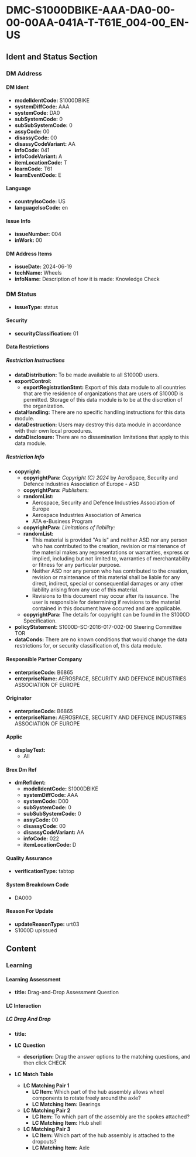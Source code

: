 # DMC-S1000DBIKE-AAA-DA0-00-00-00AA-041A-T-T61E_004-00_EN-US

## Ident and Status Section

### DM Address

#### DM Ident

*   **modelIdentCode:** S1000DBIKE
*   **systemDiffCode:** AAA
*   **systemCode:** DA0
*   **subSystemCode:** 0
*   **subSubSystemCode:** 0
*   **assyCode:** 00
*   **disassyCode:** 00
*   **disassyCodeVariant:** AA
*   **infoCode:** 041
*   **infoCodeVariant:** A
*   **itemLocationCode:** T
*   **learnCode:** T61
*   **learnEventCode:** E

#### Language

*   **countryIsoCode:** US
*   **languageIsoCode:** en

#### Issue Info

*   **issueNumber:** 004
*   **inWork:** 00

#### DM Address Items

*   **issueDate:** 2024-06-19
*   **techName:** Wheels
*   **infoName:** Description of how it is made: Knowledge Check

### DM Status

*   **issueType:** status

#### Security

*   **securityClassification:** 01

#### Data Restrictions

##### Restriction Instructions

*   **dataDistribution:** To be made available to all S1000D users.
*   **exportControl:**
    *   **exportRegistrationStmt:** Export of this data module to all countries that are the residence of organizations that are users of S1000D is permitted. Storage of this data module is to be at the discretion of the organization.
*   **dataHandling:** There are no specific handling instructions for this data module.
*   **dataDestruction:** Users may destroy this data module in accordance with their own local procedures.
*   **dataDisclosure:** There are no dissemination limitations that apply to this data module.

##### Restriction Info

*   **copyright:**
    *   **copyrightPara:** *Copyright (C) 2024* by AeroSpace, Security and Defence Industries Association of Europe - ASD
    *   **copyrightPara:** *Publishers:*
    *   **randomList:**
        *   Aerospace, Security and Defence Industries Association of Europe
        *   Aerospace Industries Association of America
        *   ATA e-Business Program
    *   **copyrightPara:** *Limitations of liability:*
    *   **randomList:**
        *   This material is provided "As is" and neither ASD nor any person who has contributed to the creation, revision or maintenance of the material makes any representations or warranties, express or implied, including but not limited to, warranties of merchantability or fitness for any particular purpose.
        *   Neither ASD nor any person who has contributed to the creation, revision or maintenance of this material shall be liable for any direct, indirect, special or consequential damages or any other liability arising from any use of this material.
        *   Revisions to this document may occur after its issuance. The user is responsible for determining if revisions to the material contained in this document have occurred and are applicable.
    *   **copyrightPara:** The details for copyright can be found in the S1000D Specification.
*   **policyStatement:** S1000D-SC-2016-017-002-00 Steering Committee TOR
*   **dataConds:** There are no known conditions that would change the data restrictions for, or security classification of, this data module.

#### Responsible Partner Company

*   **enterpriseCode:** B6865
*   **enterpriseName:** AEROSPACE, SECURITY AND DEFENCE INDUSTRIES ASSOCIATION OF EUROPE

#### Originator

*   **enterpriseCode:** B6865
*   **enterpriseName:** AEROSPACE, SECURITY AND DEFENCE INDUSTRIES ASSOCIATION OF EUROPE

#### Applic

*   **displayText:**
    *   All

#### Brex Dm Ref

*   **dmRefIdent:**
    *   **modelIdentCode:** S1000DBIKE
    *   **systemDiffCode:** AAA
    *   **systemCode:** D00
    *   **subSystemCode:** 0
    *   **subSubSystemCode:** 0
    *   **assyCode:** 00
    *   **disassyCode:** 00
    *   **disassyCodeVariant:** AA
    *   **infoCode:** 022
    *   **itemLocationCode:** D

#### Quality Assurance

*   **verificationType:** tabtop

#### System Breakdown Code

*   DA000

#### Reason For Update

*   **updateReasonType:** urt03
*   S1000D upissued

## Content

### Learning

#### Learning Assessment

*   **title:** Drag-and-Drop Assessment Question

#### LC Interaction

##### LC Drag And Drop

*   **title:** 

*   **LC Question**
    *   **description:** Drag the answer options to the matching questions, and then click CHECK

*   **LC Match Table**
    *   **LC Matching Pair 1**
        *   **LC Item:** Which part of the hub assembly allows wheel components to rotate freely around the axle?
        *   **LC Matching Item:** Bearings
    *   **LC Matching Pair 2**
        *   **LC Item:** To which part of the assembly are the spokes attached?
        *   **LC Matching Item:** Hub shell
    *   **LC Matching Pair 3**
        *   **LC Item:** Which part of the hub assembly is attached to the dropouts?
        *   **LC Matching Item:** Axle